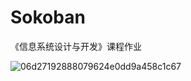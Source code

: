 # Sokoban
《信息系统设计与开发》课程作业

![06d27192888079624e0dd9a458c1c67](https://github.com/Yanqin-s/Sokoban/assets/73566885/35f58cb1-0b8c-40e4-bb47-b7af9482bcfc)
